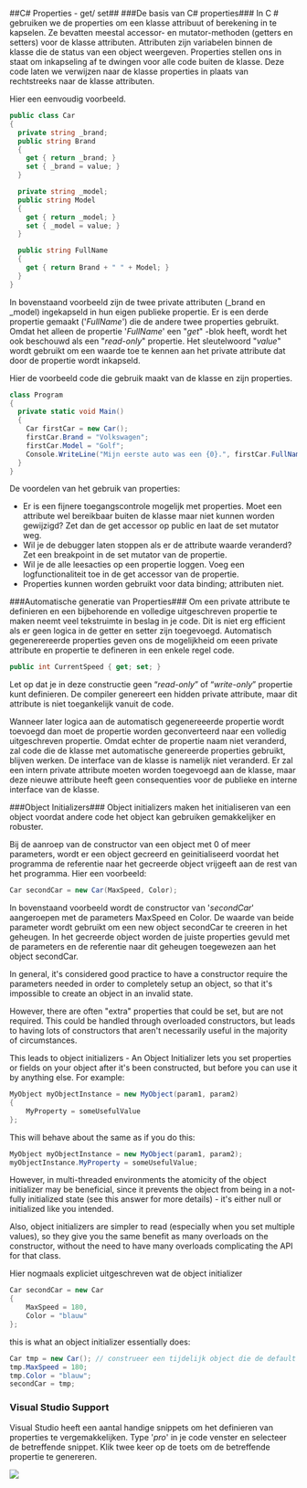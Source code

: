 ##C# Properties - get/ set##
###De basis van C# properties###
In C # gebruiken we de properties om een klasse attribuut of berekening in te kapselen. Ze bevatten meestal accessor- en mutator-methoden (getters en setters) voor de klasse attributen. Attributen zijn variabelen binnen de klasse die de status van een object weergeven. Properties stellen ons in staat om inkapseling af te dwingen voor alle code buiten de klasse. Deze code laten we verwijzen naar de klasse properties in plaats van rechtstreeks naar de klasse attributen.

Hier een eenvoudig voorbeeld.

```C#
public class Car
{
  private string _brand;
  public string Brand
  {
    get { return _brand; }
    set { _brand = value; }
  }

  private string _model;
  public string Model
  {
    get { return _model; }
    set { _model = value; }
  }

  public string FullName
  {
    get { return Brand + " " + Model; }
  }
}
```

In bovenstaand voorbeeld zijn de twee private attributen (_brand en _model) ingekapseld in hun eigen publieke propertie. Er is een derde propertie gemaakt ('*FullName*') die de andere twee properties gebruikt. Omdat het alleen de propertie '*FullName*' een "*get*" -blok heeft, wordt het ook beschouwd als een "*read-only*" propertie. Het sleutelwoord "*value*" wordt gebruikt om een waarde toe te kennen aan het private attribute dat door de propertie wordt inkapseld.

Hier de voorbeeld code die gebruik maakt van de klasse en zijn properties.

```C#
class Program
{
  private static void Main()
  {
    Car firstCar = new Car();
    firstCar.Brand = "Volkswagen";
    firstCar.Model = "Golf";
    Console.WriteLine("Mijn eerste auto was een {0}.", firstCar.FullName);
  }
}
```

De voordelen van het gebruik van properties:

- Er is een fijnere toegangscontrole mogelijk met properties. Moet een attribute wel bereikbaar buiten de klasse maar niet kunnen worden gewijzigd? Zet dan de get accessor op public en laat de set mutator weg. 
- Wil je de debugger laten stoppen als er de attribute waarde veranderd? Zet een breakpoint in de set mutator van de propertie.
- Wil je de alle leesacties op een propertie loggen. Voeg een logfunctionaliteit toe in de get accessor van de propertie.
- Properties kunnen worden gebruikt voor data binding; attributen niet.

###Automatische generatie van Properties###
Om een private attribute te definieren en een bijbehorende en volledige uitgeschreven propertie te maken neemt veel tekstruimte in beslag in je code. Dit is niet erg efficient als er geen logica in de getter  en setter zijn toegevoegd. Automatisch gegenerereerde  properties geven ons de mogelijkheid om eeen private attribute en propertie te defineren in een enkele regel code.

```C#
public int CurrentSpeed { get; set; }
```

Let op dat je in deze constructie geen “*read-only*” of “*write-only*” propertie kunt definieren. De compiler genereert een hidden private attribute, maar dit attribute is niet toegankelijk vanuit de code.

Wanneer later logica aan de automatisch gegenereeerde propertie wordt toevoegd dan moet de propertie worden geconverteerd naar een volledig uitgeschreven propertie. Omdat echter de propertie naam niet veranderd, zal code die de klasse met automatische genereerde properties gebruikt,  blijven werken. De interface van de klasse is namelijk niet veranderd. Er zal een intern private attribute moeten worden toegevoegd aan de klasse, maar deze nieuwe attribute heeft geen consequenties voor de publieke en interne interface van de klasse.

###Object Initializers###
Object initializers maken het initialiseren van een object voordat andere code het object kan gebruiken gemakkelijker en robuster.

Bij de aanroep van de constructor van een object met 0 of meer parameters, wordt er een object gecreerd en geinitialiseerd voordat het programma de referentie naar het gecreerde object vrijgeeft aan de rest van het programma. Hier een voorbeeld:

```C#
Car secondCar = new Car(MaxSpeed, Color);
```

In bovenstaand voorbeeld wordt de constructor van '*secondCar*' aangeroepen met de parameters MaxSpeed en Color. De waarde van beide parameter wordt gebruikt om een new object secondCar te creeren in het geheugen. In het gecreerde object worden de juiste properties gevuld met de parameters en de referentie naar dit geheugen toegewezen aan het object secondCar.

In general, it's considered good practice to have a constructor require the parameters needed in order to completely setup an object, so that it's impossible to create an object in an invalid state.

However, there are often "extra" properties that could be set, but are not required. This could be handled through overloaded constructors, but leads to having lots of constructors that aren't necessarily useful in the majority of circumstances.

This leads to object initializers - An Object Initializer lets you set properties or fields on your object after it's been constructed, but before you can use it by anything else. For example:

```C#
MyObject myObjectInstance = new MyObject(param1, param2)
{
    MyProperty = someUsefulValue
};
```

This will behave about the same as if you do this:

```C#
MyObject myObjectInstance = new MyObject(param1, param2);
myObjectInstance.MyProperty = someUsefulValue;
```


However, in multi-threaded environments the atomicity of the object initializer may be beneficial, since it prevents the object from being in a not-fully initialized state (see this answer for more details) - it's either null or initialized like you intended.

Also, object initializers are simpler to read (especially when you set multiple values), so they give you the same benefit as many overloads on the constructor, without the need to have many overloads complicating the API for that class.

Hier nogmaals expliciet uitgeschreven wat de object initializer 
```C#
Car secondCar = new Car
{
	MaxSpeed = 180,
	Color = "blauw"
};
```

this is what an object initializer essentially does:

```C#
Car tmp = new Car(); // construeer een tijdelijk object die de default constructor aanroept
tmp.MaxSpeed = 180;
tmp.Color = "blauw";
secondCar = tmp;
```

### Visual Studio Support

Visual Studio heeft een aantal handige snippets om het definieren van properties te vergemakkelijken. 
Type '*pro*' in je code venster en selecteer de betreffende snippet. Klik twee keer op de  <Tab> toets om de betreffende propertie te genereren. 

<img src="http://www.intertech.com/Blog/wp-content/uploads/2014/05/2014-05-06_16-05-53.png">
